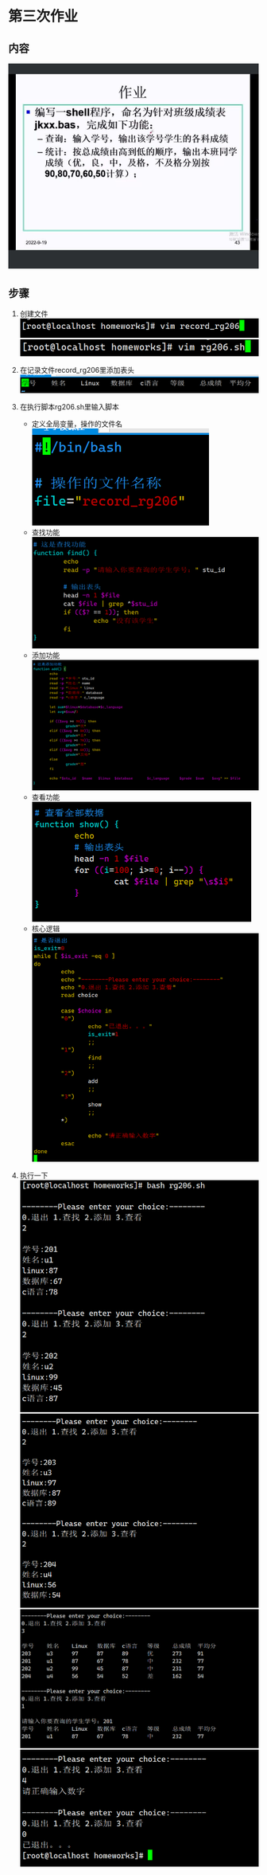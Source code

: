 # 第三次作业

## 内容
  ![](./resources/000.jpg)

## 步骤

1. 创建文件
   ![](./resources/001.png)
   ![](./resources/002.png)

2. 在记录文件record_rg206里添加表头
   ![](./resources/003.png)

3. 在执行脚本rg206.sh里输入脚本
    - 定义全局变量，操作的文件名
      ![](./resources/004.png)
    - 查找功能
      ![](./resources/005.png)
    - 添加功能
      ![](./resources/006.png)
    - 查看功能
      ![](./resources/007.png)
    - 核心逻辑
      ![](./resources/008.png)

4. 执行一下
   ![](./resources/009.png)
   ![](./resources/010.png)
   ![](./resources/011.png)
   ![](./resources/012.png)
